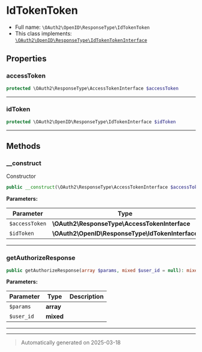 
# IdTokenToken





* Full name: `\OAuth2\OpenID\ResponseType\IdTokenToken`
* This class implements:
[`\OAuth2\OpenID\ResponseType\IdTokenTokenInterface`](./IdTokenTokenInterface.md)



## Properties


### accessToken



```php
protected \OAuth2\ResponseType\AccessTokenInterface $accessToken
```






***

### idToken



```php
protected \OAuth2\OpenID\ResponseType\IdTokenInterface $idToken
```






***

## Methods


### __construct

Constructor

```php
public __construct(\OAuth2\ResponseType\AccessTokenInterface $accessToken, \OAuth2\OpenID\ResponseType\IdTokenInterface $idToken): mixed
```








**Parameters:**

| Parameter | Type | Description |
|-----------|------|-------------|
| `$accessToken` | **\OAuth2\ResponseType\AccessTokenInterface** |  |
| `$idToken` | **\OAuth2\OpenID\ResponseType\IdTokenInterface** |  |





***

### getAuthorizeResponse



```php
public getAuthorizeResponse(array $params, mixed $user_id = null): mixed
```








**Parameters:**

| Parameter | Type | Description |
|-----------|------|-------------|
| `$params` | **array** |  |
| `$user_id` | **mixed** |  |





***


***
> Automatically generated on 2025-03-18
